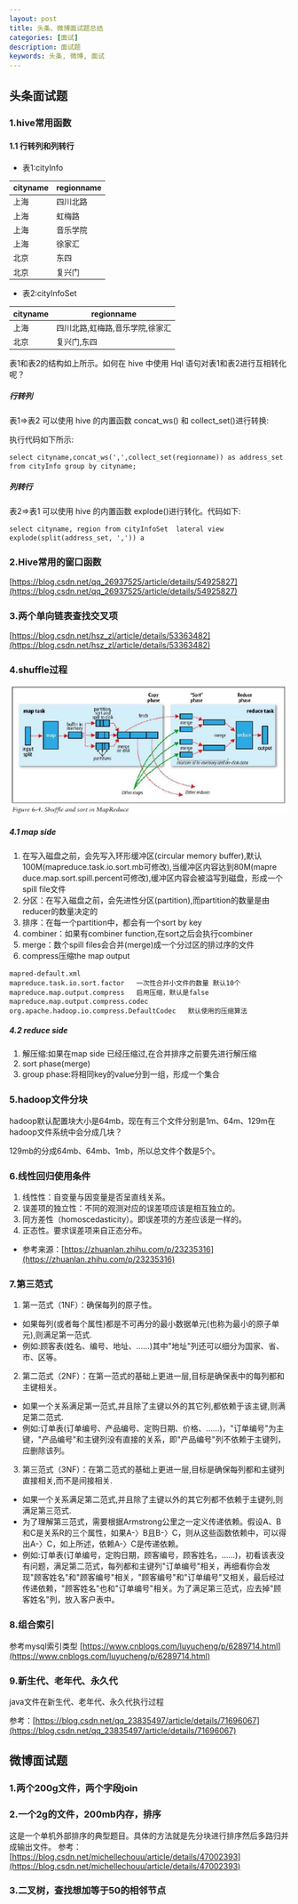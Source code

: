 ```yaml
---
layout: post
title: 头条、微博面试题总结
categories: [面试]
description: 面试题
keywords: 头条, 微博, 面试
---
```

## 头条面试题
### 1.hive常用函数
#### 1.1 行转列和列转行
- 表1:cityInfo

cityname         | regionname          | 
--------------------|------------------|
上海 | 四川北路   | 
上海       | 虹梅路  | 
上海 | 音乐学院  | 
上海       | 徐家汇  | 
北京 | 东四  | 
北京       | 复兴门  | 

- 表2:cityInfoSet

cityname         | regionname          | 
--------------------|------------------|
上海 | 四川北路,虹梅路,音乐学院,徐家汇  | 
北京       | 复兴门,东四  | 

表1和表2的结构如上所示。如何在 hive 中使用 Hql 语句对表1和表2进行互相转化呢？

##### 行转列

表1=>表2 可以使用 hive 的内置函数 concat_ws() 和 collect_set()进行转换:

执行代码如下所示:

```
select cityname,concat_ws(',',collect_set(regionname)) as address_set from cityInfo group by cityname;
```
##### 列转行
表2=>表1 可以使用 hive 的内置函数 explode()进行转化。代码如下:

```
select cityname, region from cityInfoSet  lateral view explode(split(address_set, ',')) a
```

### 2.Hive常用的窗口函数

[https://blog.csdn.net/qq_26937525/article/details/54925827](https://blog.csdn.net/qq_26937525/article/details/54925827)
### 3.两个单向链表查找交叉项
[https://blog.csdn.net/hsz_zl/article/details/53363482](https://blog.csdn.net/hsz_zl/article/details/53363482)
### 4.shuffle过程
![hadoop shuffle](https://github.com/gongenbo/gongenbo.github.io/raw/master/img/bigdata/20180411_shuffle.png)
##### 4.1 map side

1. 在写入磁盘之前，会先写入环形缓冲区(circular memory buffer),默认100M(mapreduce.task.io.sort.mb可修改),当缓冲区内容达到80M(mapre
duce.map.sort.spill.percent可修改),缓冲区内容会被溢写到磁盘，形成一个spill file文件
2. 分区：在写入磁盘之前，会先进性分区(partition),而partition的数量是由reducer的数量决定的
3. 排序：在每一个partition中，都会有一个sort by key
4. combiner：如果有combiner function,在sort之后会执行combiner
5. merge：数个spill files会合并(merge)成一个分过区的排过序的文件
6. compress压缩the map output

```
mapred-default.xml
mapreduce.task.io.sort.factor	一次性合并小文件的数量 默认10个
mapreduce.map.output.compress 	启用压缩，默认是false
mapreduce.map.output.compress.codec    org.apache.hadoop.io.compress.DefaultCodec	默认使用的压缩算法
```
##### 4.2 reduce side
1. 解压缩:如果在map side 已经压缩过,在合并排序之前要先进行解压缩
2. sort phase(merge)
3. group phase:将相同key的value分到一组，形成一个集合

### 5.hadoop文件分块
hadoop默认配置块大小是64mb，现在有三个文件分别是1m、64m、129m在hadoop文件系统中会分成几块？

129mb的分成64mb、64mb、1mb，所以总文件个数是5个。
### 6.线性回归使用条件

1. 线性性：自变量与因变量是否呈直线关系。
2. 误差项的独立性：不同的观测对应的误差项应该是相互独立的。
3. 同方差性（homoscedasticity）。即误差项的方差应该是一样的。
4. 正态性。要求误差项来自正态分布。

- 参考来源：[https://zhuanlan.zhihu.com/p/23235316](https://zhuanlan.zhihu.com/p/23235316)

### 7.第三范式
1. 第一范式（1NF）：确保每列的原子性。
 * 如果每列(或者每个属性)都是不可再分的最小数据单元(也称为最小的原子单元),则满足第一范式.
 * 例如:顾客表(姓名、编号、地址、……)其中"地址"列还可以细分为国家、省、市、区等。
2. 第二范式（2NF）：在第一范式的基础上更进一层,目标是确保表中的每列都和主键相关。
 * 如果一个关系满足第一范式,并且除了主键以外的其它列,都依赖于该主键,则满足第二范式.
 * 例如:订单表(订单编号、产品编号、定购日期、价格、……)，"订单编号"为主键，"产品编号"和主键列没有直接的关系，即"产品编号"列不依赖于主键列，应删除该列。
3. 第三范式（3NF）：在第二范式的基础上更进一层,目标是确保每列都和主键列直接相关,而不是间接相关.
 * 如果一个关系满足第二范式,并且除了主键以外的其它列都不依赖于主键列,则满足第三范式.
 * 为了理解第三范式，需要根据Armstrong公里之一定义传递依赖。假设A、B和C是关系R的三个属性，如果A-〉B且B-〉C，则从这些函数依赖中，可以得出A-〉C，如上所述，依赖A-〉C是传递依赖。
 * 例如:订单表(订单编号，定购日期，顾客编号，顾客姓名，……)，初看该表没有问题，满足第二范式，每列都和主键列"订单编号"相关，再细看你会发现"顾客姓名"和"顾客编号"相关，"顾客编号"和"订单编号"又相关，最后经过传递依赖，"顾客姓名"也和"订单编号"相关。为了满足第三范式，应去掉"顾客姓名"列，放入客户表中。

### 8.组合索引
参考mysql索引类型
[https://www.cnblogs.com/luyucheng/p/6289714.html](https://www.cnblogs.com/luyucheng/p/6289714.html)
### 9.新生代、老年代、永久代
java文件在新生代、老年代、永久代执行过程

参考：[https://blog.csdn.net/qq_23835497/article/details/71696067](https://blog.csdn.net/qq_23835497/article/details/71696067)
## 微博面试题
### 1.两个200g文件，两个字段join

### 2.一个2g的文件，200mb内存，排序
这是一个单机外部排序的典型题目。具体的方法就是先分块进行排序然后多路归并成输出文件。
参考：[https://blog.csdn.net/michellechouu/article/details/47002393](https://blog.csdn.net/michellechouu/article/details/47002393)
### 3.二叉树，查找想加等于50的相邻节点
